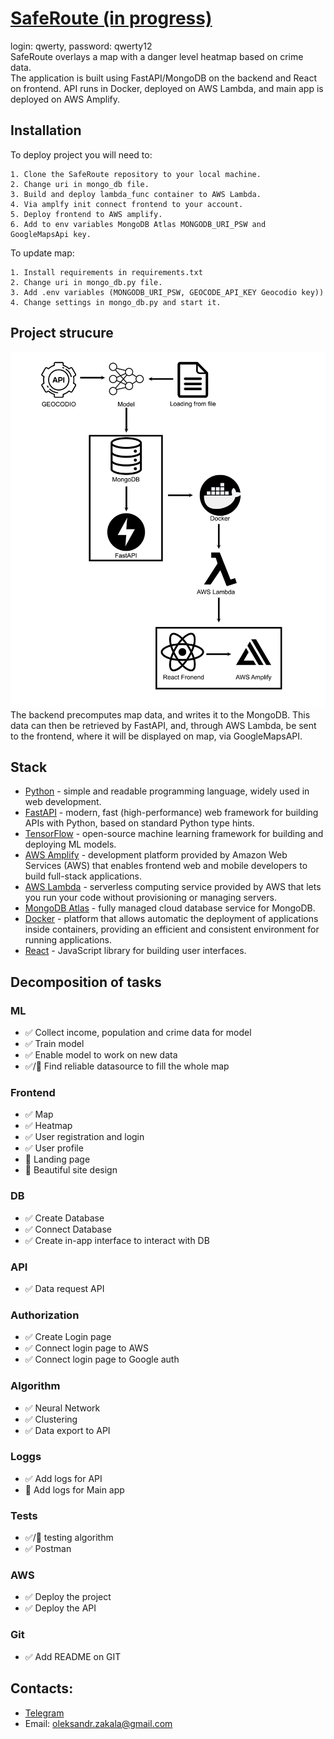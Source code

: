 # [SafeRoute (in progress)](https://main.d3d4kky5khtwtb.amplifyapp.com)

login: qwerty, password: qwerty12<br />
SafeRoute overlays a map with a danger level heatmap based on crime data. <br />
The application is built using FastAPI/MongoDB on the backend and React on frontend. API runs in Docker, deployed on AWS Lambda, and main app is deployed on AWS Amplify.<br />

## Installation

To deploy project you will need to:

    1. Clone the SafeRoute repository to your local machine.
    2. Change uri in mongo_db file.
    3. Build and deploy lambda_func container to AWS Lambda.
    4. Via amplfy init connect frontend to your account.
    5. Deploy frontend to AWS amplify.
    6. Add to env variables MongoDB Atlas MONGODB_URI_PSW and GoogleMapsApi key.
    
To update map:

    1. Install requirements in requirements.txt
    2. Change uri in mongo_db.py file.
    3. Add .env variables (MONGODB_URI_PSW, GEOCODE_API_KEY Geocodio key))
    4. Change settings in mongo_db.py and start it.

## Project strucure
<img src="other/github_repo_images/diagram.png" width="512"/><br />
The backend precomputes map data, and writes it to the MongoDB. This data can then be retrieved by FastAPI, and, through AWS Lambda, be sent to the frontend, where it will be displayed on map, via GoogleMapsAPI.

## Stack
* [Python](https://www.python.org/) - simple and readable programming language, widely used in web development.
* [FastAPI](https://fastapi.tiangolo.com/) - modern, fast (high-performance) web framework for building APIs with Python, based on standard Python type hints.
* [TensorFlow](https://www.tensorflow.org/) - open-source machine learning framework for building and deploying ML models.
* [AWS Amplify](https://aws.amazon.com/amplify/) - development platform provided by Amazon Web Services (AWS) that enables frontend web and mobile developers to build full-stack applications.
* [AWS Lambda](https://aws.amazon.com/lambda/) - serverless computing service provided by AWS that lets you run your code without provisioning or managing servers.
* [MongoDB Atlas](https://www.mongodb.com/cloud/atlas) - fully managed cloud database service for MongoDB.
* [Docker](https://www.docker.com/) - platform that allows automatic the deployment of applications inside containers, providing an efficient and consistent environment for running applications.
* [React](https://reactjs.org/) - JavaScript library for building user interfaces.

## Decomposition of tasks
### ML
* ✅ Collect income, population and crime data for model
* ✅ Train model
* ✅ Enable model to work on new data
* ✅/🔳 Find reliable datasource to fill the whole map

### Frontend
* ✅ Map
* ✅ Heatmap
* ✅ User registration and login
* ✅ User profile
* 🔳 Landing page
* 🔳 Beautiful site design

### DB
* ✅ Create Database
* ✅ Connect Database
* ✅ Create in-app interface to interact with DB

### API
* ✅ Data request API

### Authorization
* ✅ Create Login page
* ✅ Connect login page to AWS
* ✅ Connect login page to Google auth

### Algorithm
* ✅ Neural Network
* ✅ Clustering
* ✅ Data export to API

### Loggs
* ✅ Add logs for API
* 🔳 Add logs for Main app

### Tests
* ✅/🔳 testing algorithm
* ✅ Postman

### AWS
* ✅ Deploy the project
* ✅ Deploy the API

### Git
* ✅ Add README on GIT

## Contacts:
* [Telegram](https://t.me/rovikido) 
* Email: oleksandr.zakala@gmail.com
